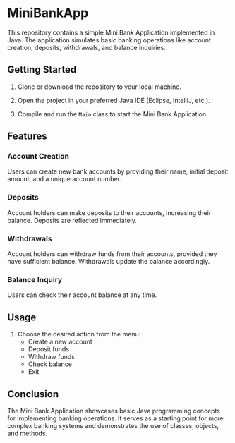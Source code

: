 # MiniBankApp

This repository contains a simple Mini Bank Application implemented in Java. The application simulates basic banking operations like account creation, deposits, withdrawals, and balance inquiries.

## Getting Started

1. Clone or download the repository to your local machine.

2. Open the project in your preferred Java IDE (Eclipse, IntelliJ, etc.).

3. Compile and run the `Main` class to start the Mini Bank Application.

## Features

### Account Creation

Users can create new bank accounts by providing their name, initial deposit amount, and a unique account number.

### Deposits

Account holders can make deposits to their accounts, increasing their balance. Deposits are reflected immediately.

### Withdrawals

Account holders can withdraw funds from their accounts, provided they have sufficient balance. Withdrawals update the balance accordingly.

### Balance Inquiry

Users can check their account balance at any time.

## Usage

1. Choose the desired action from the menu:
    - Create a new account
    - Deposit funds
    - Withdraw funds
    - Check balance
    - Exit

## Conclusion
The Mini Bank Application showcases basic Java programming concepts for implementing banking operations. It serves as a starting point for more complex banking systems and demonstrates the use of classes, objects, and methods.
